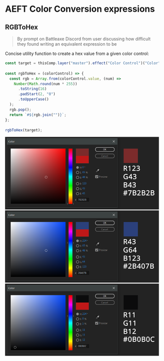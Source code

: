 # AEFT Color Conversion expressions

## RGBToHex

> By prompt on Battleaxe Discord from user discussing how difficult they found writing an equivalent expression to be

Concise utility function to create a hex value from a given color control:

```js
const target = thisComp.layer("master").effect("Color Control")("Color");

const rgbToHex = (colorControl) => {
  const rgb = Array.from(colorControl.value, (num) =>
    Number(Math.round(num * 255))
      .toString(16)
      .padStart(2, "0")
      .toUpperCase()
  );
  rgb.pop();
  return `#${rgb.join("")}`;
};

rgbToHex(target);
```

![](./assets/rgbToHex/screenshot1.png)
![](./assets/rgbToHex/screenshot2.png)
![](./assets/rgbToHex/screenshot3.png)

